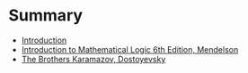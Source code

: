 # Summary
- [Introduction](./Introduction.md)
- [Introduction to Mathematical Logic 6th Edition, Mendelson](./chapter_1.md)
- [The Brothers Karamazov, Dostoyevsky](./chapter_2.md)
